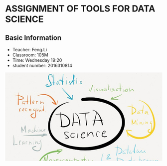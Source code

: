 # ASSIGNMENT OF TOOLS FOR DATA SCIENCE

## Basic Information

- Teacher:             Feng.Li
- Classroom:           105M
- Time:                Wednesday 19:20
- student number:      2016310814

![data science](https://github.com/hjhsouhmikoto/tds19/raw/dev/2016310814/timg.jpg)
